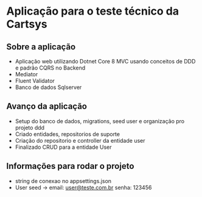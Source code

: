 # Aplicação para o teste técnico da Cartsys

## Sobre a aplicação
* Aplicação web utilizando Dotnet Core 8 MVC usando conceitos de DDD e padrão CQRS no Backend
* Mediator
* Fluent Validator
* Banco de dados Sqlserver

## Avanço da aplicação
* Setup do banco de dados, migrations, seed user e organização pro projeto ddd
* Criado entidades, repositorios de suporte
* Criação do repositorio e controller da entidade user
* Finalizado CRUD para a entidade User

## Informações para rodar o projeto
* string de conexao no appsettings.json
* User seed -> email: user@teste.com.br senha: 123456
